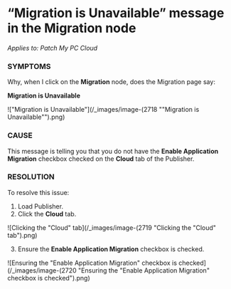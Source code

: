 # “Migration is Unavailable” message in the Migration node

_Applies to: Patch My PC Cloud_

### SYMPTOMS

Why, when I click on the **Migration** node, does the Migration page say:

**Migration is Unavailable**

!["Migration is Unavailable"](/_images/image-(2718 "\"Migration is Unavailable\"").png)

### CAUSE

This message is telling you that you do not have the **Enable Application Migration** checkbox checked on the **Cloud** tab of the Publisher.

### RESOLUTION

To resolve this issue:

1. Load Publisher.
2. Click the **Cloud** tab.

![Clicking the "Cloud" tab](/_images/image-(2719 "Clicking the \"Cloud\" tab").png)

3. Ensure the **Enable Application Migration** checkbox is checked.

![Ensuring the "Enable Application Migration" checkbox is checked](/_images/image-(2720 "Ensuring the \"Enable Application Migration\" checkbox is checked").png)